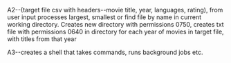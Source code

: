 A2--(target file csv with headers--movie title, year, languages, rating), from user input processes largest, smallest or 
    find file by name in current working directory. Creates new directory with permissions 0750, creates txt file with permissions 0640
    in directory for each year of movies in target file, with titles from that year
    
A3--creates a shell that takes commands, runs background jobs etc.
